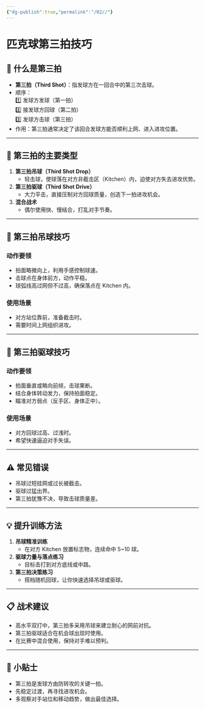 ```yaml
---
{"dg-publish":true,"permalink":"/02//"}
---
```


# 匹克球第三拍技巧

## 🎯 什么是第三拍
- **第三拍（Third Shot）**：指发球方在一回合中的第三次击球。
- 顺序：  
  1️⃣ 发球方发球（第一拍）  
  2️⃣ 接发球方回球（第二拍）  
  3️⃣ 发球方击球（第三拍）  
- 作用：第三拍通常决定了该回合发球方能否顺利上网、进入进攻位置。

---

## 🏓 第三拍的主要类型
1. **第三拍吊球（Third Shot Drop）**
   - 轻击球，使球落在对方非截击区（Kitchen）内，迫使对方失去进攻优势。
2. **第三拍驱球（Third Shot Drive）**
   - 大力平击，直接压制对方回球质量，创造下一拍进攻机会。
3. **混合战术**
   - 偶尔使用快、慢结合，打乱对手节奏。

---

## 📌 第三拍吊球技巧
### 动作要领
- 拍面略微向上，利用手感控制球速。
- 击球点在身体前方，动作平稳。
- 球弧线高过网但不过高，确保落点在 Kitchen 内。

### 使用场景
- 对方站位靠前，准备截击时。
- 需要时间上网组织进攻。

---

## 📌 第三拍驱球技巧
### 动作要领
- 拍面垂直或略向前倾，击球果断。
- 结合身体转动发力，保持拍面稳定。
- 瞄准对方弱点（反手区、身体正中）。

### 使用场景
- 对方回球过高、过浅时。
- 希望快速逼迫对手失误。

---

## ⚠ 常见错误
- 吊球过短挂网或过长被截击。
- 驱球过猛出界。
- 第三拍犹豫不决，导致击球质量差。

---

## 💡 提升训练方法
1. **吊球精准训练**
   - 在对方 Kitchen 放置标志物，连续命中 5~10 球。
2. **驱球力量与落点练习**
   - 目标击打到对方底线或中路。
3. **第三拍决策练习**
   - 搭档随机回球，让你快速选择吊球或驱球。

---

## 📋 战术建议
- 高水平双打中，第三拍多采用吊球来建立耐心的网前对抗。
- 第三拍驱球适合在机会球出现时使用。
- 在比赛中混合使用，保持对手难以预判。

---

## 📌 小贴士
- 第三拍是发球方由防转攻的关键一拍。
- 先稳定过渡，再寻找进攻机会。
- 多观察对手站位和移动趋势，做出最佳选择。
